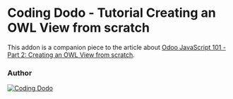 # Coding Dodo - Tutorial Creating an OWL View from scratch

This addon is a companion piece to the article about [Odoo JavaScript 101 - Part 2: Creating an OWL View from scratch](https://codingdodo.com/odoo-javascript-tutorial-101-part-2-creating-an-owl-view/).

### Author

[![Coding Dodo](https://res.cloudinary.com/phildl-cloudinary/image/upload/w_300/v1617638212/codingdodo/Coding_Dodo_rplksw.png)](https://codingdodo.com)
